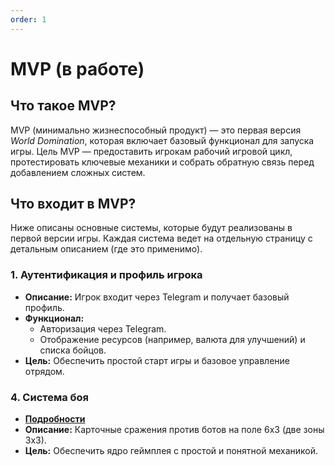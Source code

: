 ```yaml
---
order: 1
---
```


# MVP (в работе)

## Что такое MVP?

MVP (минимально жизнеспособный продукт) — это первая версия _World Domination_, которая включает базовый функционал для запуска игры. Цель MVP — предоставить игрокам рабочий игровой цикл, протестировать ключевые механики и собрать обратную связь перед добавлением сложных систем.

## Что входит в MVP?

Ниже описаны основные системы, которые будут реализованы в первой версии игры. Каждая система ведет на отдельную страницу с детальным описанием (где это применимо).

### 1. Аутентификация и профиль игрока

- **Описание:** Игрок входит через Telegram и получает базовый профиль.
- **Функционал:**
  - Авторизация через Telegram.
  - Отображение ресурсов (например, валюта для улучшений) и списка бойцов.
- **Цель:** Обеспечить простой старт игры и базовое управление отрядом.

### 4. Система боя

- **[Подробности](../game/battle.md)**
- **Описание:** Карточные сражения против ботов на поле 6x3 (две зоны 3x3).
- **Цель:** Обеспечить ядро геймплея с простой и понятной механикой.
